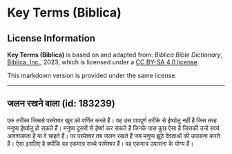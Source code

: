 # Key Terms (Biblica)

## License Information

**Key Terms (Biblica)** is based on and adapted from: _Biblica Bible Dictionary_, [Biblica, Inc.](https://www.biblica.com/), 2023, which is licensed under a [CC BY-SA 4.0 license](https://creativecommons.org/licenses/by-sa/4.0/legalcode.en).

This markdown version is provided under the same license.



--------------------------------

## जलन रखने वाला (id: 183239)

एक तरीका जिससे परमेश्वर खुद को वर्णित करते हैं। वह उस पापपूर्ण तरीके से ईर्ष्यालु नहीं है जिस तरह मनुष्य ईर्ष्यालु हो सकते हैं। मनुष्य दूसरों से ईर्ष्या कर सकते हैं जिनके पास कुछ ऐसा है जिसकी उन्हें स्वयं आवश्यकता है या वे चाहते हैं। पर परमेश्वर तब जलन रखते हैं जब मनुष्य झूठे देवताओं की उपासना करते हैं। ऐसा इसलिए है क्योंकि वह एकमात्र सच्चे परमेश्वर हैं। वह एकमात्र उपासना के योग्य हैं।



